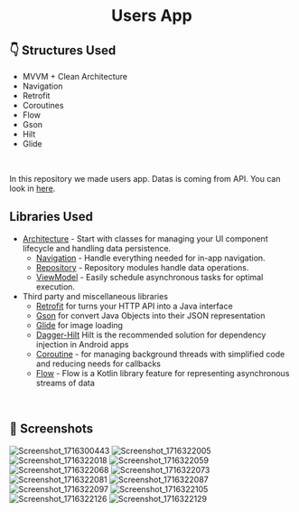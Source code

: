 # <p align="center"> Users App </p>  

## :point_down: Structures Used
- MVVM + Clean Architecture
- Navigation
- Retrofit
- Coroutines
- Flow
- Gson
- Hilt
- Glide

<br>

In this repository we made users app. Datas is coming from API. You can look in [here][1].

Libraries Used
--------------
* [Architecture][10] - Start with classes for managing your UI component lifecycle and handling data
  persistence.
  * [Navigation][14] - Handle everything needed for in-app navigation.
  * [Repository][18] - Repository modules handle data operations.
  * [ViewModel][17] - Easily schedule asynchronous tasks for optimal execution.
* Third party and miscellaneous libraries
  * [Retrofit][90] for turns your HTTP API into a Java interface
  * [Gson][91] for convert Java Objects into their JSON representation
  * [Glide][92] for image loading
  * [Dagger-Hilt][93] Hilt is the recommended solution for dependency injection in Android apps
  * [Coroutine][15] - for managing background threads with simplified code and reducing needs for callbacks
  * [Flow][30] - Flow is a Kotlin library feature for representing asynchronous streams of data
<br>

## 📸 Screenshots
<p align="center">

![Screenshot_1716300443](https://github.com/hakanozer/tukcell_kotlin_2024/assets/70448538/2136c511-e1d9-45ad-bc4e-aae0dcf0ef9)
![Screenshot_1716322005](https://github.com/hakanozer/tukcell_kotlin_2024/assets/70448538/ed957985-3278-4c15-a07c-fff22ae4ca41)
![Screenshot_1716322018](https://github.com/hakanozer/tukcell_kotlin_2024/assets/70448538/7729dfd6-de9f-4651-8efd-e525c2d6c958)
![Screenshot_1716322059](https://github.com/hakanozer/tukcell_kotlin_2024/assets/70448538/d9f31e55-8a6c-4c3e-b9ec-1525b37c73d3)
![Screenshot_1716322068](https://github.com/hakanozer/tukcell_kotlin_2024/assets/70448538/2657f1dc-e29a-4a02-aa34-2dfc56220120)
![Screenshot_1716322073](https://github.com/hakanozer/tukcell_kotlin_2024/assets/70448538/82d0440e-8465-4bb4-8473-e217ccf135c6)
![Screenshot_1716322081](https://github.com/hakanozer/tukcell_kotlin_2024/assets/70448538/b6fd03e1-467f-4df6-b4f4-0ecd78927877)
![Screenshot_1716322087](https://github.com/hakanozer/tukcell_kotlin_2024/assets/70448538/a1bf2985-ad20-46ff-b038-c30a3ed3e7bf)
![Screenshot_1716322097](https://github.com/hakanozer/tukcell_kotlin_2024/assets/70448538/b34d37b7-c709-48b6-b915-902d3ffe9621)
![Screenshot_1716322105](https://github.com/hakanozer/tukcell_kotlin_2024/assets/70448538/16864f73-1e72-46f4-9d10-b0e98d794a9b)
![Screenshot_1716322126](https://github.com/hakanozer/tukcell_kotlin_2024/assets/70448538/18d8f997-c48d-44b7-b18e-31a156f73648)
![Screenshot_1716322129](https://github.com/hakanozer/tukcell_kotlin_2024/assets/70448538/9ce75322-1b7c-4ed5-ab39-90e35f0976d4)

[1]: https://dummyjson.com/users/
[10]: https://developer.android.com/topic/architecture
[15]: https://developer.android.com/kotlin/coroutines
[14]: https://developer.android.com/guide/navigation
[17]: https://developer.android.com/topic/libraries/architecture/viewmodel
[18]: https://developer.android.com/jetpack/guide#fetch-data
[90]: https://square.github.io/retrofit/
[91]: https://github.com/google/gson
[92]: https://github.com/bumptech/glide
[30]: https://developer.android.com/kotlin/flow
[93]: https://developer.android.com/training/dependency-injection/hilt-android

